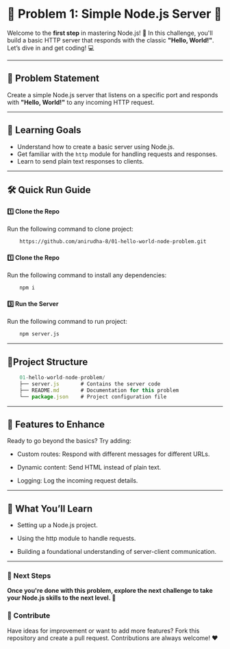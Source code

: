 # 🌟 Problem 1: Simple Node.js Server 🌟

Welcome to the **first step** in mastering Node.js! 🚀 In this challenge, you'll build a basic HTTP server that responds with the classic **"Hello, World!"**. Let’s dive in and get coding! 💻

---

## 📝 Problem Statement

Create a simple Node.js server that listens on a specific port and responds with **"Hello, World!"** to any incoming HTTP request.

---

## 🎯 Learning Goals

- Understand how to create a basic server using Node.js.
- Get familiar with the `http` module for handling requests and responses.
- Learn to send plain text responses to clients.

---

## 🛠️ Quick Run Guide

#### 1️⃣ **Clone the Repo**

Run the following command to clone project:

```bash
    https://github.com/anirudha-8/01-hello-world-node-problem.git
```

#### 1️⃣ **Clone the Repo**

Run the following command to install any dependencies:

```bash
    npm i
```

#### 3️⃣ **Run the Server**

Run the following command to run project:

```bash
    npm server.js
```

---

## 📂Project Structure

```js
    01-hello-world-node-problem/
    ├── server.js       # Contains the server code
    ├── README.md       # Documentation for this problem
    └── package.json    # Project configuration file
```

---

## 🌟 Features to Enhance

Ready to go beyond the basics? Try adding:

- Custom routes: Respond with different messages for different URLs.

- Dynamic content: Send HTML instead of plain text.

- Logging: Log the incoming request details.

---

## 🧠 What You’ll Learn

- Setting up a Node.js project.

- Using the http module to handle requests.

- Building a foundational understanding of server-client communication.
  
---

### 🚀 Next Steps

**Once you're done with this problem, explore the next challenge to take your Node.js skills to the next level. 🎉**

### 🤝 Contribute

Have ideas for improvement or want to add more features? Fork this repository and create a pull request. Contributions are always welcome! ❤️
